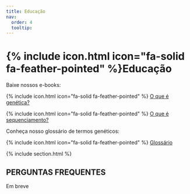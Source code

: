 ```yaml
---
title: Educação
nav:
  order: 4
  tooltip: 
---
```


# {% include icon.html icon="fa-solid fa-feather-pointed" %}Educação

Baixe nossos e-books:

{% include icon.html icon="fa-solid fa-feather-pointed" %} [O que é genética?](ebook1.pdf)

{% include icon.html icon="fa-solid fa-feather-pointed" %} [O que é sequenciamento?](ebook2.pdf)


Conheça nosso glossário de termos genéticos:

{% include icon.html icon="fa-solid fa-feather-pointed" %} [Glossário](gloss.pdf)

{% include section.html %}

## PERGUNTAS FREQUENTES

Em breve
